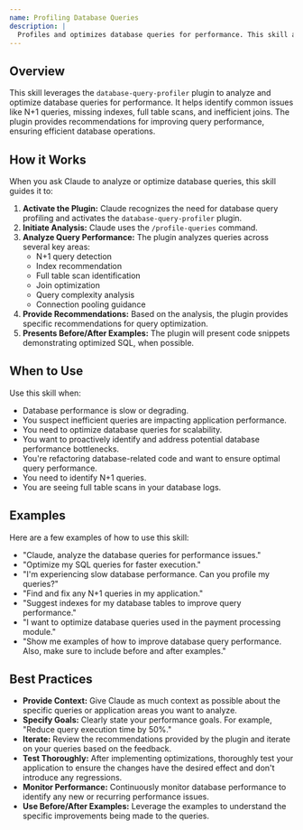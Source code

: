 ```yaml
---
name: Profiling Database Queries
description: |
  Profiles and optimizes database queries for performance. This skill activates when users need to analyze SQL performance, identify N+1 queries, recommend indexes, detect full table scans, or optimize joins. Use for query optimization, performance troubleshooting, and database efficiency improvements.
---
```


## Overview

This skill leverages the `database-query-profiler` plugin to analyze and optimize database queries for performance. It helps identify common issues like N+1 queries, missing indexes, full table scans, and inefficient joins. The plugin provides recommendations for improving query performance, ensuring efficient database operations.

## How it Works

When you ask Claude to analyze or optimize database queries, this skill guides it to:

1.  **Activate the Plugin:** Claude recognizes the need for database query profiling and activates the `database-query-profiler` plugin.
2.  **Initiate Analysis:** Claude uses the `/profile-queries` command.
3.  **Analyze Query Performance:** The plugin analyzes queries across several key areas:
    *   N+1 query detection
    *   Index recommendation
    *   Full table scan identification
    *   Join optimization
    *   Query complexity analysis
    *   Connection pooling guidance
4.  **Provide Recommendations:** Based on the analysis, the plugin provides specific recommendations for query optimization.
5.  **Presents Before/After Examples:** The plugin will present code snippets demonstrating optimized SQL, when possible.

## When to Use

Use this skill when:

*   Database performance is slow or degrading.
*   You suspect inefficient queries are impacting application performance.
*   You need to optimize database queries for scalability.
*   You want to proactively identify and address potential database performance bottlenecks.
*   You're refactoring database-related code and want to ensure optimal query performance.
*   You need to identify N+1 queries.
*   You are seeing full table scans in your database logs.

## Examples

Here are a few examples of how to use this skill:

*   "Claude, analyze the database queries for performance issues."
*   "Optimize my SQL queries for faster execution."
*   "I'm experiencing slow database performance. Can you profile my queries?"
*   "Find and fix any N+1 queries in my application."
*   "Suggest indexes for my database tables to improve query performance."
*   "I want to optimize database queries used in the payment processing module."
*   "Show me examples of how to improve database query performance. Also, make sure to include before and after examples."

## Best Practices

*   **Provide Context:** Give Claude as much context as possible about the specific queries or application areas you want to analyze.
*   **Specify Goals:** Clearly state your performance goals. For example, "Reduce query execution time by 50%."
*   **Iterate:** Review the recommendations provided by the plugin and iterate on your queries based on the feedback.
*   **Test Thoroughly:** After implementing optimizations, thoroughly test your application to ensure the changes have the desired effect and don't introduce any regressions.
*   **Monitor Performance:** Continuously monitor database performance to identify any new or recurring performance issues.
*   **Use Before/After Examples:** Leverage the examples to understand the specific improvements being made to the queries.